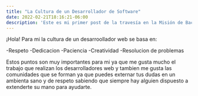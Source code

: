 ```yaml
---
title: "La Cultura de un Desarrollador de Software"
date: 2022-02-21T18:16:21-06:00
description: 'Este es mi primer post de la travesía en la Misión de Backend con Node JS de Launch X.'
---
```


¡Hola!
Para mi la cultura de un desarroollador web se basa en:


-Respeto
-Dedicacion
-Paciencia
-Creatividad
-Resolucion de problemas 

Estos puntos son muy importantes para mi ya que me gusta mucho el trabajo que realizan los desarrolladores web y tambien me gusta
las comunidades que se forman ya que puedes externar tus dudas en un ambienta sano y de respeto sabiendo que siempre hay alguien dispuesto
a extenderte su mano para ayudarte.
